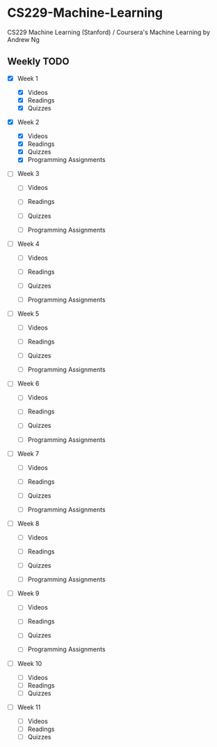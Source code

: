 # CS229-Machine-Learning
CS229 Machine Learning (Stanford) / Coursera's Machine Learning by Andrew Ng

## Weekly TODO

- [x] Week 1

    - [x] Videos
    - [x] Readings
    - [x] Quizzes 

- [x] Week 2

    - [x] Videos
    - [x] Readings
    - [x] Quizzes
    - [x] Programming Assignments 

- [ ] Week 3

    - [ ] Videos
    - [ ] Readings
    - [ ] Quizzes 
    - [ ] Programming Assignments 

    

- [ ] Week 4

    - [ ] Videos
    - [ ] Readings
    - [ ] Quizzes 
    - [ ] Programming Assignments 


- [ ] Week 5

    - [ ] Videos
    - [ ] Readings
    - [ ] Quizzes 
    - [ ] Programming Assignments 


- [ ] Week 6

    - [ ] Videos
    - [ ] Readings
    - [ ] Quizzes 
    - [ ] Programming Assignments 


- [ ] Week 7

    - [ ] Videos
    - [ ] Readings
    - [ ] Quizzes 
    - [ ] Programming Assignments 


- [ ] Week 8

    - [ ] Videos
    - [ ] Readings
    - [ ] Quizzes 
    - [ ] Programming Assignments 


- [ ] Week 9

    - [ ] Videos
    - [ ] Readings
    - [ ] Quizzes 
    - [ ] Programming Assignments 


- [ ] Week 10

    - [ ] Videos
    - [ ] Readings
    - [ ] Quizzes 

- [ ] Week 11

    - [ ] Videos
    - [ ] Readings
    - [ ] Quizzes 
